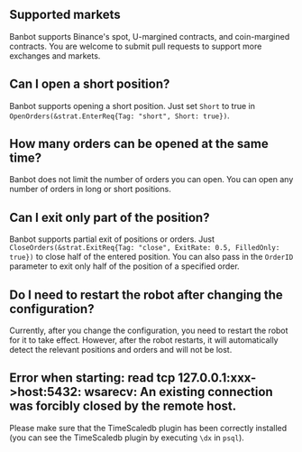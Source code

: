 ## Supported markets
Banbot supports Binance's spot, U-margined contracts, and coin-margined contracts. You are welcome to submit pull requests to support more exchanges and markets.

## Can I open a short position?
Banbot supports opening a short position. Just set `Short` to true in `OpenOrders(&strat.EnterReq{Tag: "short", Short: true})`.

## How many orders can be opened at the same time?
Banbot does not limit the number of orders you can open. You can open any number of orders in long or short positions.

## Can I exit only part of the position?
Banbot supports partial exit of positions or orders. Just `CloseOrders(&strat.ExitReq{Tag: "close", ExitRate: 0.5, FilledOnly: true})` to close half of the entered position.
You can also pass in the `OrderID` parameter to exit only half of the position of a specified order.

## Do I need to restart the robot after changing the configuration?
Currently, after you change the configuration, you need to restart the robot for it to take effect. However, after the robot restarts, it will automatically detect the relevant positions and orders and will not be lost.

## Error when starting: read tcp 127.0.0.1:xxx->host:5432: wsarecv: An existing connection was forcibly closed by the remote host.
Please make sure that the TimeScaledb plugin has been correctly installed (you can see the TimeScaledb plugin by executing `\dx` in `psql`).
